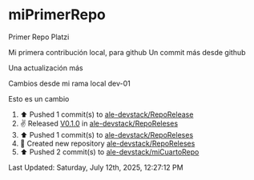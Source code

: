 # miPrimerRepo
Primer Repo Platzi

Mi primera contribución local, para github
Un commit más desde github


Una actualización más

Cambios desde mi rama local dev-01

Esto es un cambio

<!--RECENT_ACTIVITY:start-->
1. ⬆️ Pushed 1 commit(s) to [ale-devstack/RepoRelease](https://github.com/ale-devstack/RepoRelease)<br>
2. ✌️ Released [V0.1.0](https://github.com/ale-devstack/RepoReleses/releases/tag/V0.1.0) in [ale-devstack/RepoReleses](https://github.com/ale-devstack/RepoReleses)<br>
3. ⬆️ Pushed 1 commit(s) to [ale-devstack/RepoReleses](https://github.com/ale-devstack/RepoReleses)<br>
4. 📔 Created new repository [ale-devstack/RepoReleses](https://github.com/ale-devstack/RepoReleses)<br>
5. ⬆️ Pushed 2 commit(s) to [ale-devstack/miCuartoRepo](https://github.com/ale-devstack/miCuartoRepo)<br>
<!--RECENT_ACTIVITY:end-->

<!--RECENT_ACTIVITY:last_update-->
Last Updated: Saturday, July 12th, 2025, 12:27:12 PM
<!--RECENT_ACTIVITY:last_update_end-->
